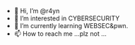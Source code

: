 - 👋 Hi, I’m @r4yn
- 👀 I’m interested in CYBERSECURITY
- 🌱 I’m currently learning WEBSEC&pwn.
- 📫 How to reach me ...plz not ...

<!---
r4yn/r4yn is a ✨ special ✨ repository because its `README.md` (this file) appears on your GitHub profile.
You can click the Preview link to take a look at your changes.
--->
